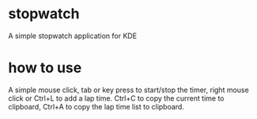 # stopwatch
A simple stopwatch application for KDE

# how to use
A simple mouse click, tab or key press to start/stop the timer, right mouse click or Ctrl+L to add a lap time.
Ctrl+C to copy the current time to clipboard, Ctrl+A to copy the lap time list to clipboard.
